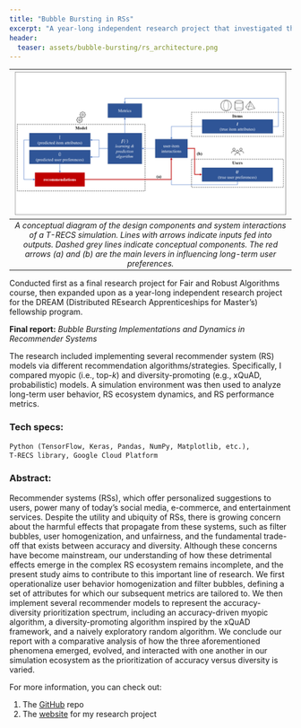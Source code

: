 ```yaml
---
title: "Bubble Bursting in RSs"
excerpt: "A year-long independent research project that investigated the relationship between accuracy, filter bubbles, and user homogenization in RSs."
header:
  teaser: assets/bubble-bursting/rs_architecture.png
---
```


|![Architecture overview.](https://raw.githubusercontent.com/madisonthantu/about_mgt/gh-pages/assets/bubble-bursting/rs_architecture.png)|
|:--:| 
| *A conceptual diagram of the design components and system interactions of a T-RECS simulation. Lines with arrows indicate inputs fed into outputs. Dashed grey lines indicate conceptual components. The red arrows (a) and (b) are the main levers in influencing long-term user preferences.* |

Conducted first as a final research project for Fair and Robust Algorithms course, then expanded upon as a year-long independent research project for the DREAM (Distributed REsearch Apprenticeships for Master’s) fellowship program. 

**Final report:** *Bubble Bursting Implementations and Dynamics in Recommender Systems*

The research included implementing several recommender system (RS) models via different recommendation algorithms/strategies. Specifically, I compared myopic (i.e., top-*k*) and diversity-promoting (e.g., xQuAD, probabilistic) models. A simulation environment was then used to analyze long-term user behavior, RS ecosystem dynamics, and RS performance metrics.

### Tech specs:
    Python (TensorFlow, Keras, Pandas, NumPy, Matplotlib, etc.), 
    T-RECS library, Google Cloud Platform

### Abstract:
Recommender systems (RSs), which offer personalized suggestions to users, power many of today’s social media, e-commerce, and entertainment services. Despite the utility and ubiquity of RSs, there is growing concern about the harmful effects that propagate from these systems, such as filter bubbles, user homogenization, and unfairness, and the fundamental trade-off that exists between accuracy and diversity. Although these concerns have become mainstream, our understanding of how these detrimental effects emerge in the complex RS ecosystem remains incomplete, and the present study aims to contribute to this important line of research. We first operationalize user behavior homogenization and filter bubbles, defining a set of attributes for which our subsequent metrics are tailored to. We then implement several recommender models to represent the accuracy-diversity prioritization spectrum, including an accuracy-driven myopic algorithm, a diversity-promoting algorithm inspired by the xQuAD framework, and a naively exploratory random algorithm. We conclude our report with a comparative analysis of how the three aforementioned phenomena emerged, evolved, and interacted with one another in our simulation ecosystem as the prioritization of accuracy versus diversity is varied.

For more information, you can check out:
1. The [GitHub](https://github.com/madisonthantu/T-RECS-RS-research) repo
2. The [website](https://madisonthantu.github.io/) for my research project